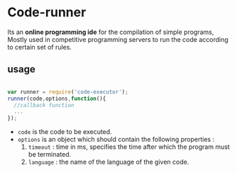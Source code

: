 # Code-runner

Its an **online programming ide** for the compilation of simple programs,
Mostly used in competitive programming servers to run the code according to certain set of rules.

## usage

```javascript

var runner = require('code-executor');
runner(code,options,function(){
  //callback function
  ...
});

```

* `code` is the code to be executed.
* `options` is an object which should contain the following properties :
  1. `timeout`  : time in ms, specifies the time after which the program must be terminated.
  2. `language` : the name of the language of the given code.
